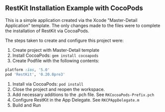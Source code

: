 RestKit Installation Example with CocoPods
------------------------------------------

This is a simple application created via the Xcode "Master-Detail Application" template. The only changes made to the files were to complete the installation of RestKit via CocoaPods.

The steps taken to create and configure this project were:

1. Create project with Master-Detail template
1. Install CocoaPods: `gem install cocoapods`
1. Create Podfile with the following contents:
```ruby
platform :ios, '5.0'
pod 'RestKit', '0.20.0pre3'
```
1. Install via CocoaPods: `pod install`
1. Close the project and reopen the workspace.
1. Add necessary additions to the .pch file. See `RKCocoaPods-Prefix.pch`
1. Configure RestKit in the App Delegate. See `RKCPAppDelegate.m`
1. Build and Run
